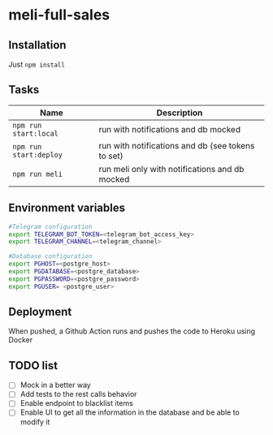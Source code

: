 # meli-full-sales

## Installation

Just `npm install`

## Tasks

| Name                           | Description                                             |
|--------------------------------|---------------------------------------------------------|
| `npm run start:local`          | run with notifications and db mocked                    |
| `npm run start:deploy`         | run with notifications and db (see tokens to set)       |
| `npm run meli`                 | run meli only with notifications and db mocked          |

## Environment variables

```bash
#Telegram configuration
export TELEGRAM_BOT_TOKEN=<telegram_bot_access_key>
export TELEGRAM_CHANNEL=<telegram_channel>

#Database configuration
export PGHOST=<postgre_host>
export PGDATABASE=<postgre_database>
export PGPASSWORD=<postgre_password>
export PGUSER= <postgre_user>
```

## Deployment

When pushed, a Github Action runs and pushes the code to Heroku using Docker

## TODO list

- [ ] Mock in a better way
- [ ] Add tests to the rest calls behavior
- [ ] Enable endpoint to blacklist items
- [ ] Enable UI to get all the information in the database and be able to modify it